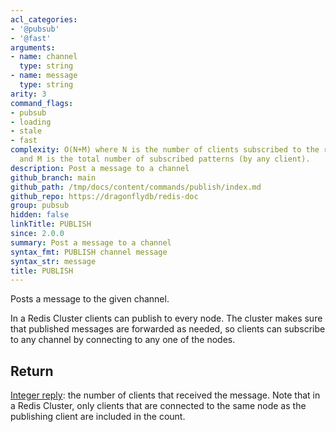 ```yaml
---
acl_categories:
- '@pubsub'
- '@fast'
arguments:
- name: channel
  type: string
- name: message
  type: string
arity: 3
command_flags:
- pubsub
- loading
- stale
- fast
complexity: O(N+M) where N is the number of clients subscribed to the receiving channel
  and M is the total number of subscribed patterns (by any client).
description: Post a message to a channel
github_branch: main
github_path: /tmp/docs/content/commands/publish/index.md
github_repo: https://dragonflydb/redis-doc
group: pubsub
hidden: false
linkTitle: PUBLISH
since: 2.0.0
summary: Post a message to a channel
syntax_fmt: PUBLISH channel message
syntax_str: message
title: PUBLISH
---
```

Posts a message to the given channel.

In a Redis Cluster clients can publish to every node. The cluster makes sure
that published messages are forwarded as needed, so clients can subscribe to any
channel by connecting to any one of the nodes.

## Return

[Integer reply](/docs/reference/protocol-spec#resp-integers): the number of clients that received the message. Note that in a
Redis Cluster, only clients that are connected to the same node as the
publishing client are included in the count.
